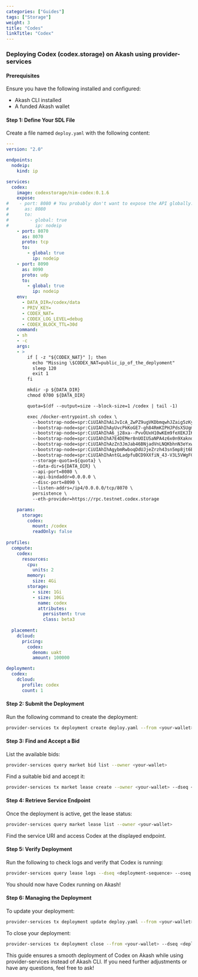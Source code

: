 ```yaml
---
categories: ["Guides"]
tags: ["Storage"]
weight: 3
title: "Codes"
linkTitle: "Codex"
---
```



### Deploying Codex (codex.storage) on Akash using provider-services

#### Prerequisites
Ensure you have the following installed and configured:
- Akash CLI installed
- A funded Akash wallet

#### Step 1: Define Your SDL File
Create a file named `deploy.yaml` with the following content:

```yaml
---
version: "2.0"

endpoints: 
  nodeip:
    kind: ip

services:
  codex:
    image: codexstorage/nim-codex:0.1.6
    expose:
#    - port: 8080 # You probably don't want to expose the API globally:) Consider using reverse proxy with some auth?
#      as: 8080
#      to:
#        - global: true
#          ip: nodeip
    - port: 8070
      as: 8070
      proto: tcp
      to:
        - global: true
          ip: nodeip
    - port: 8090
      as: 8090
      proto: udp
      to:
        - global: true
          ip: nodeip
    env:
      - DATA_DIR=/codex/data
      - PRIV_KEY=
      - CODEX_NAT=
      - CODEX_LOG_LEVEL=debug
      - CODEX_BLOCK_TTL=30d 
    command:
    - sh
    - -c
    args:
    - >
        if [ -z "${CODEX_NAT}" ]; then
          echo "Missing \$CODEX_NAT=public_ip_of_the_deplyoment"
          sleep 120
          exit 1
        fi

        mkdir -p ${DATA_DIR}
        chmod 0700 ${DATA_DIR}

        quota=$(df --output=size --block-size=1 /codex | tail -1)

        exec /docker-entrypoint.sh codex \
          --bootstrap-node=spr:CiUIAhIhAiJvIcA_ZwPZ9ugVKDbmqwhJZaig5zKyLiuaicRcCGqLEgIDARo8CicAJQgCEiECIm8hwD9nA9n26BUoNuarCEllqKDnMrIuK5qJxFwIaosQ3d6esAYaCwoJBJ_f8zKRAnU6KkYwRAIgM0MvWNJL296kJ9gWvfatfmVvT-A7O2s8Mxp8l9c8EW0CIC-h-H-jBVSgFjg3Eny2u33qF7BDnWFzo7fGfZ7_qc9P \
          --bootstrap-node=spr:CiUIAhIhAyUvcPkKoGE7-gh84RmKIPHJPdsX5Ugm_IHVJgF-Mmu_EgIDARo8CicAJQgCEiEDJS9w-QqgYTv6CHzhGYog8ck92xflSCb8gdUmAX4ya78QoemesAYaCwoJBES39Q2RAnVOKkYwRAIgLi3rouyaZFS_Uilx8k99ySdQCP1tsmLR21tDb9p8LcgCIG30o5YnEooQ1n6tgm9fCT7s53k6XlxyeSkD_uIO9mb3 \
          --bootstrap-node=spr:CiUIAhIhA6_j28xa--PvvOUxH10wKEm9feXEKJIK3Z9JQ5xXgSD9EgIDARo8CicAJQgCEiEDr-PbzFr74--85TEfXTAoSb195cQokgrdn0lDnFeBIP0QzOGesAYaCwoJBK6Kf1-RAnVEKkcwRQIhAPUH5nQrqG4OW86JQWphdSdnPA98ErQ0hL9OZH9a4e5kAiBBZmUl9KnhSOiDgU3_hvjXrXZXoMxhGuZ92_rk30sNDA \
          --bootstrap-node=spr:CiUIAhIhA7E4DEMer8nUOIUSaNPA4z6x0n9Xaknd28Cfw9S2-cCeEgIDARo8CicAJQgCEiEDsTgMQx6vydQ4hRJo08DjPrHSf1dqSd3bwJ_D1Lb5wJ4Qt_CesAYaCwoJBEDhWZORAnVYKkYwRAIgFNzhnftocLlVHJl1onuhbSUM7MysXPV6dawHAA0DZNsCIDRVu9gnPTH5UkcRXLtt7MLHCo4-DL-RCMyTcMxYBXL0 \
          --bootstrap-node=spr:CiUIAhIhAzZn3JmJab46BNjadVnLNQKbhnN3eYxwqpteKYY32SbOEgIDARo8CicAJQgCEiEDNmfcmYlpvjoE2Np1Wcs1ApuGc3d5jHCqm14phjfZJs4QrvWesAYaCwoJBKpA-TaRAnViKkcwRQIhANuMmZDD2c25xzTbKSirEpkZYoxbq-FU_lpI0K0e4mIVAiBfQX4yR47h1LCnHznXgDs6xx5DLO5q3lUcicqUeaqGeg \
          --bootstrap-node=spr:CiUIAhIhAgybmRwboqDdUJjeZrzh43sn5mp8jt6ENIb08tLn4x01EgIDARo8CicAJQgCEiECDJuZHBuioN1QmN5mvOHjeyfmanyO3oQ0hvTy0ufjHTUQh4ifsAYaCwoJBI_0zSiRAnVsKkcwRQIhAJCb_z0E3RsnQrEePdJzMSQrmn_ooHv6mbw1DOh5IbVNAiBbBJrWR8eBV6ftzMd6ofa5khNA2h88OBhMqHCIzSjCeA \
          --bootstrap-node=spr:CiUIAhIhAntGLadpfuBCD9XXfiN_43-V3L5VWgFCXxg4a8uhDdnYEgIDARo8CicAJQgCEiECe0Ytp2l-4EIP1dd-I3_jf5XcvlVaAUJfGDhry6EN2dgQsIufsAYaCwoJBNEmoCiRAnV2KkYwRAIgXO3bzd5VF8jLZG8r7dcLJ_FnQBYp1BcxrOvovEa40acCIDhQ14eJRoPwJ6GKgqOkXdaFAsoszl-HIRzYcXKeb7D9 \
          --storage-quota=${quota} \
          --data-dir=${DATA_DIR} \
          --api-port=8080 \
          --api-bindaddr=0.0.0.0 \
          --disc-port=8090 \
          --listen-addrs=/ip4/0.0.0.0/tcp/8070 \
          persistence \
          --eth-provider=https://rpc.testnet.codex.storage

    params:
      storage:
        codex:
          mount: /codex
          readOnly: false
 
profiles:
  compute:
    codex:
      resources:
        cpu:
          units: 2
        memory:
          size: 4Gi
        storage:
          - size: 1Gi
          - size: 10Gi
            name: codex
            attributes:
              persistent: true
              class: beta3
    
  placement:
    dcloud:
      pricing:
        codex:
          denom: uakt
          amount: 100000

deployment:
  codex:
    dcloud:
      profile: codex
      count: 1 
```

#### Step 2: Submit the Deployment
Run the following command to create the deployment:
```bash
provider-services tx deployment create deploy.yaml --from <your-wallet>
```

#### Step 3: Find and Accept a Bid
List the available bids:
```bash
provider-services query market bid list --owner <your-wallet>
```
Find a suitable bid and accept it:
```bash
provider-services tx market lease create --owner <your-wallet> --dseq <deployment-sequence> --oseq 1 --gseq 1 --provider <provider-address>
```

#### Step 4: Retrieve Service Endpoint
Once the deployment is active, get the lease status:
```bash
provider-services query market lease list --owner <your-wallet>
```
Find the service URI and access Codex at the displayed endpoint.

#### Step 5: Verify Deployment
Run the following to check logs and verify that Codex is running:
```bash
provider-services query lease logs --dseq <deployment-sequence> --oseq 1 --gseq 1 --provider <provider-address>
```
You should now have Codex running on Akash!

#### Step 6: Managing the Deployment
To update your deployment:
```bash
provider-services tx deployment update deploy.yaml --from <your-wallet>
```
To close your deployment:
```bash
provider-services tx deployment close --from <your-wallet> --dseq <deployment-sequence>
```

This guide ensures a smooth deployment of Codex on Akash while using provider-services instead of Akash CLI. If you need further adjustments or have any questions, feel free to ask!